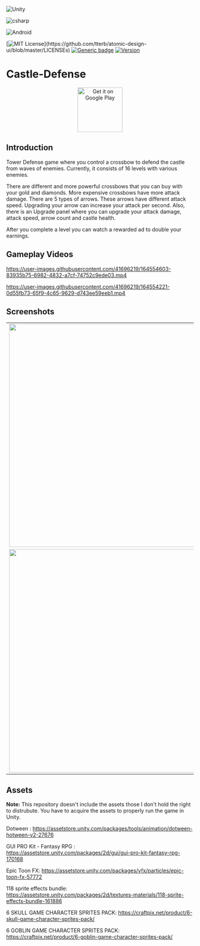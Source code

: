 

![Unity](https://img.shields.io/badge/Unity-100000?style=for-the-badge&logo=unity&logoColor=white)

![csharp](https://forthebadge.com/images/badges/made-with-c-sharp.svg)

![Android](https://forthebadge.com/images/badges/built-for-android.svg)

[![MIT License](https://img.shields.io/apm/l/atomic-design-ui.svg?)](https://github.com/tterb/atomic-design-ui/blob/master/LICENSEs)
[![Generic badge](https://img.shields.io/badge/status-Released-<COLOR>.svg)](https://shields.io/)
[![Version](https://img.shields.io/badge/version-1.1-<COLOR>.svg)](https://shields.io/)

# Castle-Defense

<p align="center">
<a href='https://play.google.com/store/apps/details?id=com.enesozdemir.castledefense&pcampaignid=pcampaignidMKT-Other-global-all-co-prtnr-py-PartBadge-Mar2515-1'><img alt='Get it on Google Play' src='https://play.google.com/intl/en_us/badges/static/images/badges/en_badge_web_generic.png' height=120px /></a>
</p>

## Introduction
Tower Defense game where you control a crossbow to defend the castle from waves of enemies. Currently, it consists of 16 levels with various enemies.

There are different and more powerful crossbows that you can buy with your gold and diamonds. More expensive crossbows have more attack damage.
There are 5 types of arrows. These arrows have different attack speed. Upgrading your arrow can increase your attack per second.
Also, there is an Upgrade panel where you can upgrade your attack damage, attack speed, arrow count and castle health.

After you complete a level you can watch a rewarded ad to double your earnings.

## Gameplay Videos

https://user-images.githubusercontent.com/41696219/164554603-83935b75-6982-4832-a7cf-74752c9ede03.mp4

https://user-images.githubusercontent.com/41696219/164554221-0d55fb73-65f9-4c65-9629-d743ee59eeb1.mp4

## Screenshots
<table align="center">
<tr>
<td>
<img src="https://user-images.githubusercontent.com/41696219/164555460-52f9d591-4646-4729-a517-06de8fd93f17.png" width="600">
</td>

<td>
<img src="https://user-images.githubusercontent.com/41696219/164555486-10f1f306-65c0-4bc4-b948-6f570b5de520.png" width="600">
</td>
</tr>
<td>
<img src="https://user-images.githubusercontent.com/41696219/164555481-4b969631-9030-4b7a-b5b8-a883cd648e66.png" width="600">
</td>
 <td>
<img src="https://user-images.githubusercontent.com/41696219/174881395-818938a2-ea8c-4565-a61a-dea3e88a451d.png" width="600">
 </td>
  </tr>
</tr>
</tr>
</table>
</div>

## Assets
**Note:** This repository doesn't include the assets those I don't hold the right to distrubute. 
You have to acquire the assets to properly run the game in Unity.

Dotween : https://assetstore.unity.com/packages/tools/animation/dotween-hotween-v2-27676

GUI PRO Kit - Fantasy RPG : https://assetstore.unity.com/packages/2d/gui/gui-pro-kit-fantasy-rpg-170168

Epic Toon FX: https://assetstore.unity.com/packages/vfx/particles/epic-toon-fx-57772

118 sprite effects bundle: https://assetstore.unity.com/packages/2d/textures-materials/118-sprite-effects-bundle-161886

6 SKULL GAME CHARACTER SPRITES PACK: https://craftpix.net/product/6-skull-game-character-sprites-pack/

6 GOBLIN GAME CHARACTER SPRITES PACK: https://craftpix.net/product/6-goblin-game-character-sprites-pack/
